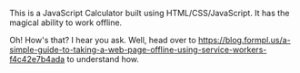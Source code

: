 This is a JavaScript Calculator built using HTML/CSS/JavaScript. It has the magical ability to work offline. 

Oh! How's that? I hear you ask. Well, head over to https://blog.formpl.us/a-simple-guide-to-taking-a-web-page-offline-using-service-workers-f4c42e7b4ada to understand how.
